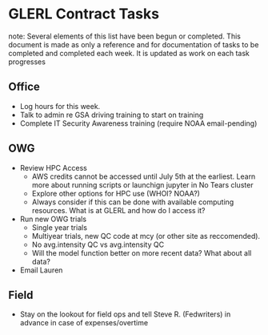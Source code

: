 
# GLERL Contract Tasks
note: Several elements of this list have been begun or completed. This document is made as only a reference and for documentation of tasks to be completed and completed each week. It is updated as work on each task progresses    

## Office

- Log hours for this week.
- Talk to admin re GSA driving training to start on training
- Complete IT Security Awareness training (require NOAA email-pending)

## OWG

- Review HPC Access
    * AWS credits cannot be accessed until July 5th at the earliest. Learn more about running scripts or launchign jupyter in No Tears cluster
    * Explore other options for HPC use (WHOI? NOAA?)
    * Always consider if this can be done with available computing resources. What is at GLERL and how do I access it?
- Run new OWG trials
    * Single year trials
    * Multiyear trials, new QC code at mcy (or other site as reccomended).
    * No avg.intensity QC vs avg.intensity QC
    * Will the model function better on more recent data? What about all data?
- Email Lauren


## Field

- Stay on the lookout for field ops and tell Steve R. (Fedwriters) in advance in case of expenses/overtime
